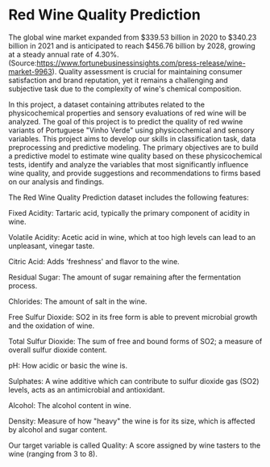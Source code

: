 # Red Wine Quality Prediction
The global wine market expanded from $339.53 billion in 2020 to $340.23 billion in 2021 and is anticipated to reach $456.76 billion by 2028, growing at a steady annual rate of 4.30%.(Source:https://www.fortunebusinessinsights.com/press-release/wine-market-9963). Quality assessment is crucial for maintaining consumer satisfaction and brand reputation, yet it remains a challenging and subjective task due to the complexity of wine's chemical composition. 

In this project, a dataset containing attributes related to the physicochemical properties and sensory evaluations of red wine will be analyzed. The goal of this project is to predict the quality of red wwine variants of Portuguese "Vinho Verde" using physicochemical and sensory variables. This project aims to develop our skills in classification  task, data preprocessing and predictive modeling. The primary objectives are to build a predictive model to estimate wine quality based on these physicochemical tests, identify and analyze the variables that most significantly influence wine quality, and provide suggestions and recommendations to firms based on our analysis and findings.


The Red Wine Quality Prediction dataset includes the following features:

Fixed Acidity: Tartaric acid, typically the primary component of acidity in wine.

Volatile Acidity: Acetic acid in wine, which at too high levels can lead to an unpleasant, vinegar taste.

Citric Acid: Adds 'freshness' and flavor to the wine.

Residual Sugar: The amount of sugar remaining after the fermentation process.

Chlorides: The amount of salt in the wine.

Free Sulfur Dioxide: SO2 in its free form is able to prevent microbial growth and the oxidation of wine.

Total Sulfur Dioxide: The sum of free and bound forms of SO2; a measure of overall sulfur dioxide content.

pH: How acidic or basic the wine is.

Sulphates: A wine additive which can contribute to sulfur dioxide gas (SO2) levels, acts as an antimicrobial and antioxidant.

Alcohol: The alcohol content in wine.

Density: Measure of how "heavy" the wine is for its size, which is affected by alcohol and sugar content.

Our target variable is called Quality: A score assigned by wine tasters to the wine (ranging from 3 to 8).
